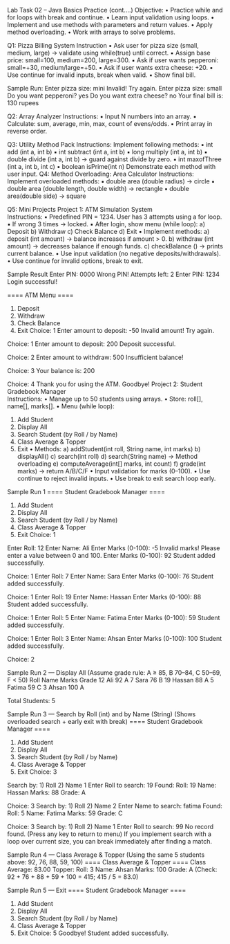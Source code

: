 Lab Task 02 – Java Basics Practice (cont.…) 
Objective: 
• Practice while and for loops with break and continue. 
• Learn input validation using loops. 
• Implement and use methods with parameters and return values. 
• Apply method overloading. 
• Work with arrays to solve problems. 
 
Q1: Pizza Billing System 
 Instruction 
▪ Ask user for pizza size (small, medium, large) → validate using while(true) until correct. 
▪ Assign base price: small=100, medium=200, large=300. 
▪ Ask if user wants pepperoni: small=+30, medium/large=+50. 
▪ Ask if user wants extra cheese: +20. 
▪ Use continue for invalid inputs, break when valid. 
▪ Show final bill. 
 
Sample Run: 
Enter pizza size: mini 
Invalid! Try again. 
Enter pizza size: small 
Do you want pepperoni? yes 
Do you want extra cheese? no 
Your final bill is: 130 rupees 
 
Q2: Array Analyzer 
Instructions: 
▪ Input N numbers into an array. 
▪ Calculate: sum, average, min, max, count of evens/odds. 
▪ Print array in reverse order. 
 
Q3: Utility Method Pack 
Instructions: 
Implement following methods: 
▪  int add (int a, int b) 
▪  int subtract (int a, int b) 
▪  long multiply (int a, int b) 
▪  double divide (int a, int b) → guard against divide by zero. 
▪  int maxofThree (int a, int b, int c) 
▪  boolean isPrime(int n) 
Demonstrate each method with user input. 
Q4: Method Overloading: Area Calculator 
Instructions: 
Implement overloaded methods: 
▪ double area (double radius) → circle 
▪ double area (double length, double width) → rectangle 
▪ double area(double side) → square 
 
Q5: Mini Projects 
Project 1: ATM Simulation System  
Instructions: 
▪ Predefined PIN = 1234. User has 3 attempts using a for loop. 
▪ If wrong 3 times → locked. 
▪ After login, show menu (while loop): 
 a) Deposit 
 b) Withdraw 
 c) Check Balance 
 d) Exit 
▪ Implement methods: 
a) deposit (int amount) → balance increases if amount > 0. 
b) withdraw (int amount) → decreases balance if enough funds. 
c) checkBalance () → prints current balance. 
•  Use input validation (no negative deposits/withdrawals). 
•  Use continue for invalid options, break to exit. 
 
Sample Result 
Enter PIN: 0000 
Wrong PIN! Attempts left: 2 
Enter PIN: 1234 
Login successful! 
 
==== ATM Menu ==== 
1) Deposit 
2) Withdraw 
3) Check Balance 
4) Exit 
Choice: 1 
Enter amount to deposit: -50 
Invalid amount! Try again. 
 
Choice: 1 
Enter amount to deposit: 200 
Deposit successful. 
 
Choice: 2 
Enter amount to withdraw: 500 
Insufficient balance! 
 
Choice: 3 
Your balance is: 200 
 
Choice: 4 
Thank you for using the ATM. Goodbye! 
Project 2: Student Gradebook Manager  
Instructions: 
• Manage up to 50 students using arrays. 
• Store: roll[], name[], marks[]. 
• Menu (while loop): 
  1) Add Student 
  2) Display All 
  3) Search Student (by Roll / by Name) 
  4) Class Average & Topper 
  5) Exit 
• Methods: 
 a) addStudent(int roll, String name, int marks) 
 b) displayAll() 
 c) search(int roll) 
 d) search(String name) → Method overloading 
 e) computeAverage(int[] marks, int count) 
 f) grade(int marks) → return A/B/C/F 
• Input validation for marks (0–100). 
• Use continue to reject invalid inputs. 
• Use break to exit search loop early. 
 
Sample Run 1 
==== Student Gradebook Manager ==== 
1) Add Student 
2) Display All 
3) Search Student (by Roll / by Name) 
4) Class Average & Topper 
5) Exit 
Choice: 1 
 
Enter Roll: 12 
Enter Name: Ali 
Enter Marks (0-100): -5 
Invalid marks! Please enter a value between 0 and 100. 
Enter Marks (0-100): 92 
Student added successfully. 
 
Choice: 1 
Enter Roll: 7 
Enter Name: Sara 
Enter Marks (0-100): 76 
Student added successfully. 
 
Choice: 1 
Enter Roll: 19 
Enter Name: Hassan 
Enter Marks (0-100): 88 
Student added successfully. 
 
Choice: 1 
Enter Roll: 5 
Enter Name: Fatima 
Enter Marks (0-100): 59 
Student added successfully. 
 
Choice: 1 
Enter Roll: 3 
Enter Name: Ahsan 
Enter Marks (0-100): 100 
Student added successfully. 
 
Choice: 2 
 
Sample Run 2 — Display All 
(Assume grade rule: A ≥ 85, B 70–84, C 50–69, F < 50) 
Roll   Name     Marks  Grade 
12     Ali           92       A 
7      Sara          76        B 
19     Hassan     88       A 
5      Fatima      59       C 
3      Ahsan      100      A 
 
Total Students: 5 
 
Sample Run 3 — Search by Roll (int) and by Name (String) 
(Shows overloaded search + early exit with break) 
==== Student Gradebook Manager ==== 
1) Add Student 
2) Display All 
3) Search Student (by Roll / by Name) 
4) Class Average & Topper 
5) Exit 
Choice: 3 
 
Search by: 1) Roll  2) Name 
1 
Enter Roll to search: 19 
Found: 
Roll: 19 
Name: Hassan 
Marks: 88 
Grade: A 
 
Choice: 3 
Search by: 1) Roll  2) Name 
2 
Enter Name to search: fatima 
Found: 
Roll: 5 
Name: Fatima 
Marks: 59 
Grade: C 
 
Choice: 3 
Search by: 1) Roll  2) Name 
1 
Enter Roll to search: 99 
No record found. 
(Press any key to return to menu) 
If you implement search with a loop over current size, you can break immediately after finding a match. 
 
Sample Run 4 — Class Average & Topper 
(Using the same 5 students above: 92, 76, 88, 59, 100) 
==== Class Average & Topper ==== 
Class Average: 83.00 
Topper: 
Roll: 3 
Name: Ahsan 
Marks: 100 
Grade: A 
(Check: 92 + 76 + 88 + 59 + 100 = 415; 415 / 5 = 83.0) 
 
Sample Run 5 — Exit 
==== Student Gradebook Manager ==== 
1) Add Student 
2) Display All 
3) Search Student (by Roll / by Name) 
4) Class Average & Topper 
5) Exit 
Choice: 5 
Goodbye! 
Student added successfully.
